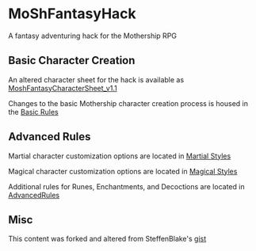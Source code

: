 # MoShFantasyHack
A fantasy adventuring hack for the Mothership RPG

## Basic Character Creation
An altered character sheet for the hack is available as [MoshFantasyCharacterSheet_v1.1](MoShFantasyCharacterSheet_v1.1.pdf)

Changes to the basic Mothership character creation process is housed in the [Basic Rules](BasicRules.md)

## Advanced Rules
Martial character customization options are located in [Martial Styles](MartialStyles.md)

Magical character customization options are located in [Magical Styles](MagicalStyles.md)

Additional rules for Runes, Enchantments, and Decoctions are located in [AdvancedRules](AdvancedRules.md)

## Misc

This content was forked and altered from SteffenBlake's [gist](https://gist.github.com/SteffenBlake/60d344500c76c18adda4ea99c074a21d)
